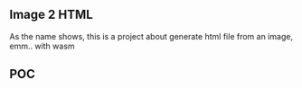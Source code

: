 ## Image 2 HTML

As the name shows, this is a project about generate html file from an image, emm.. with wasm

## POC

